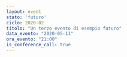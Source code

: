 ```yaml
---
layout: event
stato: 'futuro'
ciclo: 2020-02
titolo: "Un terzo evento di esempio futuro"
data_evento: "2020-05-11"
ora_evento: "21:00"
is_conference_call: true
---
```

